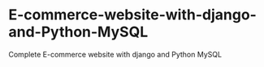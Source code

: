 # E-commerce-website-with-django-and-Python-MySQL
Complete E-commerce website with django and Python MySQL

